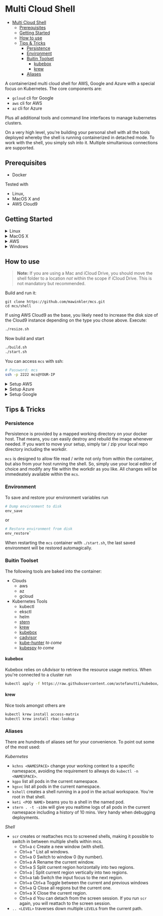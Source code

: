 # Multi Cloud Shell

- [Multi Cloud Shell](#multi-cloud-shell)
  - [Prerequisites](#prerequisites)
  - [Getting Started](#getting-started)
  - [How to use](#how-to-use)
  - [Tips & Tricks](#tips--tricks)
    - [Persistence](#persistence)
    - [Environment](#environment)
    - [Buitin Toolset](#buitin-toolset)
      - [kubebox](#kubebox)
      - [krew](#krew)
    - [Aliases](#aliases)

A containerized multi cloud shell for AWS, Google and Azure with a special focus on Kubernetes. The core components are:

- `gcloud` cli for Google
- `aws` cli for AWS
- `az` cli for Azure

Plus all additional tools and command line interfaces to manage kubernetes clusters.

On a very high level, you're building your personal shell with all the tools deployed whereby the shell is running containerized in detached mode. To work with the shell, you simply ssh into it. Multiple simultanious connections are supported.

## Prerequisites

- Docker

Tested with

- Linux,
- MacOS X and
- AWS Cloud9

## Getting Started

<details>
<summary>Linux</summary>

Docker

```sh
curl -fsSL get.docker.com -o get-docker.sh && sudo sh get-docker.sh
sudo usermod -aG docker `whoami` && sudo service docker start
```

</summary>
</details>

<details>
<summary>MacOS X</summary>

Docker for Desktop

<https://download.docker.com/mac/stable/Docker.dmg>

</summary>
</details>

<details>
<summary>AWS</summary>

Cloud9 requires a VPC with a public subnet available. If you don't have that within the desired region you need to create it before creating the Cloud9 instance, otherwise continue with the Cloud9 configuration.

- Create a VPC
  - Name tag: cloud9-vpc
  - IPv4 CIDR block: 10.0.0.0/16
  - IPv6 CIDR block: No
  - Tenancy: Default
- Create a Subnet
  - Name tag: cloud9-subnet
  - VPC: cloud9-vpc
  - Availability Zone: No preference
  - IPv4 CIDR block: 10.0.1.0/24
- Create an Internet Gateway
  - Name tag: cloud9-igw
- Attach Internet Gateway to VPC
  - VPC: cloud9-vpc
- Modify Route Table --> Routes --> Edit routes --> Add route
  - Destination 0.0.0.0/0
  - Target: cloud9-igw

Cloud9 Configuration:

- Name: \<whatever-you-like\>
- Instance type: >= t3.medium
- Platform: Ubuntu Server 18.04-LTS

</summary>
</details>

<details>
<summary>Windows</summary>

NOT SUPPORTED, FULLSTOP.

</summary>
</details>

## How to use

> **Note:** If you are using a Mac and iCloud Drive, you should move the shell folder to a location *not* within the scope if iCloud Drive. This is not mandatory but recommended.

Build and run it:

```shell
git clone https://github.com/mawinkler/mcs.git
cd mcs/shell
```

If using AWS Cloud9 as the base, you likely need to increase the disk size of the Cloud9 instance depending on the type you chose above. Execute:

```sh
./resize.sh
```

Now build and start

```sh
./build.sh
./start.sh
```

You can access `mcs` with ssh:

```sh
# Password: mcs
ssh -p 2222 mcs@YOUR-IP
```

<details>
<summary>Setup AWS</summary>

Authenticate to AWS via

```sh
aws configure
```

```sh
AWS Access Key ID [****************....]: <KEY>
AWS Secret Access Key [****************....]: <SECRET>
Default region name [eu-central-1]: 
Default output format [None]: json
```

```sh
export AWS_ACCOUNT_ID=$(aws sts get-caller-identity --output text --query Account)
export AWS_REGION=$(cat ~/.aws/config | sed -n 's/^region\s=\s\(.*\)/\1/p')
```

</summary>
</details>

<details>
<summary>Setup Azure</summary>

Authenticate to Azure via

```sh
az login --use-device-code
```

and follow the process.

</summary>
</details>

<details>
<summary>Setup Google</summary>

Authenticate to GCP via

```sh
gcloud auth login
```

and follow the process.

</summary>
</details>

## Tips & Tricks

### Persistence

Persistence is provided by a mapped working directory on your docker host. That means, you can easily destroy and rebuild the image whenever needed. If you want to move your setup, simply tar / zip your local repo directory including the workdir.

`mcs` is designed to allow file read / write not only from within the container, but also from your host running the shell. So, simply use your local editor of choice and modify any file within the workdir as you like. All changes will be immedeately available within the `mcs`.

### Environment

To save and restore your environment variables run

```sh
# Dump environment to disk
env_save
```

or

```sh
# Restore environment from disk
env_restore`
```

When restarting the `mcs` container with `./start.sh`, the last saved environment will be restored automagically.

### Buitin Toolset

The following tools are baked into the container:

- Clouds
  - aws
  - az
  - gcloud
- Kubernetes Tools
  - kubectl
  - eksctl
  - helm
  - [stern](https://github.com/wercker/stern)
  - [krew](https://github.com/kubernetes-sigs/krew)
  - [kubebox](https://github.com/astefanutti/kubebox)
  - [cadvisor](https://github.com/astefanutti/kubebox#cadvisor)
  - [kube-hunter](https://github.com/aquasecurity/kube-hunter) *to come*
  - [kubespy](https://github.com/pulumi/kubespy) *to come*

#### kubebox

Kubebox relies on cAdvisor to retrieve the resource usage metrics. When you're connected to a cluster run

```sh
kubectl apply -f https://raw.githubusercontent.com/astefanutti/kubebox/master/cadvisor.yaml
```

#### krew

Nice tools amongst others are

```sh
kubectl krew install access-matrix
kubectl krew install rbac-lookup
```

### Aliases

There are hundreds of aliases set for your convenience. To point out some of the most used:

*Kubernetes*

- `kchns <NAMESPACE>` change your working context to a specific namespace, avoiding the requirement to allways do `kubectl -n <NAMESPACE>`.
- `kgpo` list all pods in the current namespace.
- `kgsvc` list all pods in the current namespace.
- `kshell` creates a shell running in a pod in the actual workspace. You're root in that shell.
- `keti <POD NAME>` beams you to a shell in the named pod.
- `stern . -t -s10m` will give you realtime logs of all pods in the current namespace including a history of 10 mins. Very handy when debugging deployments.

*Shell*

- `scr` creates or reattaches mcs to screened shells, making it possible to switch in between multiple shells within mcs.
  - Ctrl+a c Create a new window (with shell).
  - Ctrl+a " List all windows.
  - Ctrl+a 0 Switch to window 0 (by number).
  - Ctrl+a A Rename the current window.
  - Ctrl+a S Split current region horizontally into two regions.
  - Ctrl+a | Split current region vertically into two regions.
  - Ctrl+a tab Switch the input focus to the next region.
  - Ctrl+a Ctrl+a Toggle between the current and previous windows
  - Ctrl+a Q Close all regions but the current one.
  - Ctrl+a X Close the current region.
  - Ctrl+a d You can detach from the screen session. If you run `scr` again, you will reattach to the screen session.
- `.. <LEVEL>` traverses down multiple `LEVEL`s from the current path.
